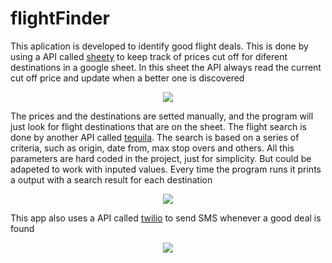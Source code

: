 # flightFinder
This aplication is developed to identify good flight deals. This is done by using a API called [sheety](https://sheety.co/) to keep track of prices cut off for
diferent destinations in a google sheet. In this sheet the API always read the current cut off price and update when a better one is discovered

<p align="center">
  <img src="https://user-images.githubusercontent.com/54846443/225067617-296fda6c-1a82-417e-b5a4-6ea6dc0bcf46.png" />
</p>

The prices and the destinations are setted manually, and the program will just look for flight destinations that are on the sheet.
The flight search is done by another API called [tequila](https://partners.kiwi.com/). The search is based on a series of criteria, such as origin, date from, 
max stop overs and others. All this parameters are hard coded in the project, just for simplicity. But could be adapeted to work with inputed values.
Every time the program runs it prints a output with a search result for each destination

<p align="center">
  <img src="https://user-images.githubusercontent.com/54846443/225073237-b9770ab9-eff4-41fc-a043-5bc87f4ecf01.png" />
</p>

This app also uses a API called [twilio](https://www.twilio.com) to send SMS whenever a good deal is found

<p align="center">
  <img src="https://user-images.githubusercontent.com/54846443/225076782-ad905085-2831-45d0-b3ee-6a6771d9a226.png" />
</p>
